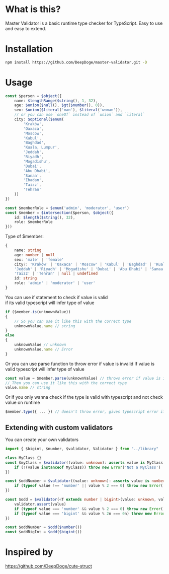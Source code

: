 # What is this?
Master Validator is a basic runtime type checker for TypeScript.
Easy to use and easy to extend.

# Installation
```bash
npm install https://github.com/DeepDoge/master-validator.git -D
```

# Usage
```ts
const $person = $object({
    name: $lengthRange($string(), 1, 32),
    age: $union($null(), $gt($number(), 0)),
    sex: $union($literal('man'), $literal('woman')),
    // or you can use `oneOf` instead of `union` and `literal`
    city: $optional($enum(
        'Kraków',
        'Oaxaca',
        'Moscow',
        'Kabul',
        'Baghdad',
        'Kuala, Lumpur',
        'Jeddah',
        'Riyadh',
        'Mogadishu',
        'Dubai',
        'Abu Dhabi',
        'Sanaa',
        'Ibadan',
        'Taizz',
        'Tehran'
    ))
})

const $memberRole = $enum('admin', 'moderator', 'user')
const $member = $intersection($person, $object({
    id: $length($string(), 32),
    role: $memberRole
}))
```
Type of $member:
```ts
{
    name: string
    age: number | null
    sex: 'male' | 'female'
    city?: 'Kraków' | 'Oaxaca' | 'Moscow' | 'Kabul' | 'Baghdad' | 'Kuala, Lumpur' | 
    'Jeddah' | 'Riyadh' | 'Mogadishu' | 'Dubai' | 'Abu Dhabi' | 'Sanaa' | 'Ibadan' | 
    'Taizz' | 'Tehran' | null | undefined
    id: string
    role: 'admin' | 'moderator' | 'user'
}
```

You can use if statement to check if value is valid<br/>
if its valid typescript will infer type of value
```ts
if ($member.is(unknownValue)) 
{
    // So you can use it like this with the correct type
    unknownValue.name // string
}
else
{
    unknownValue // unknown
    unknownValue.name // Error
}
```

Or you can use parse function to throw error if value is invalid
If value is valid typescript will infer type of value
```ts
const value = $member.parse(unknownValue) // throws error if value is invalid
// Then you can use it like this with the correct type
value.name // string 
```

Or if you only wanna check if the type is valid with typescript and not check value on runtime
```ts
$member.type({ ... }) // doesn't throw error, gives typescript error if type is invalid
```

## Extending with custom validators
You can create your own validators
```ts
import { $bigint, $number, $validator, Validator } from "../library"

class MyClass {}
const $myClass = $validator((value: unknown): asserts value is MyClass => {
    if (!(value instanceof MyClass)) throw new Error('Not a MyClass')
})

const $oddNumber = $validator((value: unknown): asserts value is number => {
    if (typeof value !== 'number' || value % 2 === 0) throw new Error('Not an odd number')
})

const $odd = $validator(<T extends number | bigint>(value: unknown, validator: Validator<T>): asserts value is T => {
    validator.assert(value)
    if (typeof value === 'number' && value % 2 === 0) throw new Error('Not an odd number')
    if (typeof value === 'bigint' && value % 2n === 0n) throw new Error('Not an odd number')
})

const $oddNumber = $odd($number())
const $oddBigInt = $odd($bigint())
```

# Inspired by
https://github.com/DeepDoge/cute-struct